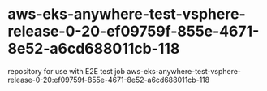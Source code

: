 # aws-eks-anywhere-test-vsphere-release-0-20-ef09759f-855e-4671-8e52-a6cd688011cb-118
repository for use with E2E test job aws-eks-anywhere-test-vsphere-release-0-20:ef09759f-855e-4671-8e52-a6cd688011cb-118
